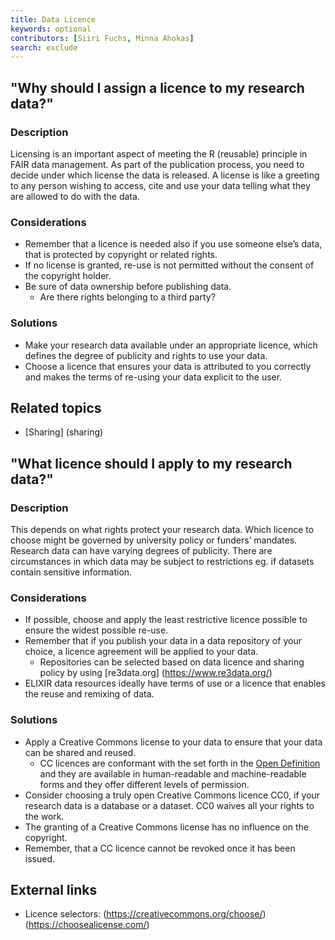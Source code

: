 ```yaml
---
title: Data Licence
keywords: optional
contributors: [Siiri Fuchs, Minna Ahokas]
search: exclude
---
```


## "Why should I assign a licence to my research data?"
 
### Description 
Licensing is an important aspect of meeting the R (reusable) principle in FAIR data management. As part of the publication process, you need to decide under which license the data is released. A license is like a greeting to any person wishing to access, cite and use your data telling what they are allowed to do with the data.

### Considerations
* Remember that a licence is needed also if you use someone else’s data, that is protected by copyright or related rights.
* If no license is granted, re-use is not permitted without the consent of the copyright holder.
* Be sure of data ownership before publishing data. 
  * Are there rights belonging to a third party?

### Solutions
* Make your research data available under an appropriate licence, which defines the degree of publicity and rights to use your data.
* Choose a licence that ensures your data is attributed to you correctly and makes the terms of re-using your data explicit to the user.

## Related topics
* [Sharing] (sharing)




## "What licence should I apply to my research data?"
 
### Description

This depends on what rights protect your research data. Which licence to choose might be governed by university policy or funders’ mandates. Research data can have varying degrees of publicity. There are circumstances in which data may be subject to restrictions eg. if datasets contain sensitive information. 

### Considerations

* If possible, choose and apply the least restrictive licence possible to ensure the widest possible re-use.
* Remember that if you publish your data in a data repository of your choice, a licence agreement will be applied to your data.
  * Repositories can be selected based on data licence and sharing policy by using [re3data.org] (https://www.re3data.org/)
* ELIXIR data resources ideally have terms of use or a licence that enables the reuse and remixing of data.

### Solutions
* Apply a Creative Commons license to your data to ensure that your data can be shared and reused. 
  * CC licences are conformant with the set forth in the [Open Definition](https://opendefinition.org/licenses/) and they are available in human-readable and machine-readable forms and they offer different levels of permission. 
* Consider choosing a truly open Creative Commons licence CC0, if your research data is a database or a dataset. CC0 waives all your rights to the work.
* The granting of a Creative Commons license has no influence on the copyright.
* Remember, that a CC licence cannot be revoked once it has been issued.

## External links
* Licence selectors:
(https://creativecommons.org/choose/)
(https://choosealicense.com/)


